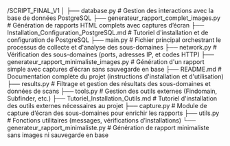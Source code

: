 /SCRIPT_FINAL_V1
│
├── database.py                        # Gestion des interactions avec la base de données PostgreSQL
├── generateur_rapport_complet_images.py # Génération de rapports HTML complets avec captures d’écran
├── Installation_Configuration_PostgreSQL.md  # Tutoriel d'installation et de configuration de PostgreSQL
├── main.py                            # Fichier principal orchestrant le processus de collecte et d'analyse des sous-domaines
├── network.py                         # Vérification des sous-domaines (ports, adresses IP, et codes HTTP)
├── generateur_rapport_minimaliste_images.py  # Génération d'un rapport simple avec captures d’écran sans sauvegarde en base
├── README.md                          # Documentation complète du projet (instructions d'installation et d'utilisation)
├── results.py                         # Filtrage et gestion des résultats des sous-domaines et données de scans
├── tools.py                           # Gestion des outils externes (Findomain, Subfinder, etc.)
├── Tutoriel_Installation_Outils.md    # Tutoriel d'installation des outils externes nécessaires au projet
├── capture.py                         # Module de capture d’écran des sous-domaines pour enrichir les rapports
├── utils.py                           # Fonctions utilitaires (messages, vérifications d’installations)
└── generateur_rapport_minimaliste.py  # Génération de rapport minimaliste sans images ni sauvegarde en base
